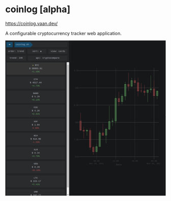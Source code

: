 # coinlog [alpha]
https://coinlog.vaan.dev/

A configurable cryptocurrency tracker web application.

![screenshot1](https://raw.githubusercontent.com/ivanm/coinlog-ui/master/misc/screenshot1.png)
